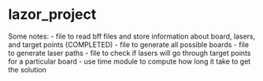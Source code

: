 # lazor_project

Some notes:
    - file to read bff files and store information about board, lasers, and target points (COMPLETED)
    - file to generate all possible boards
    - file to generate laser paths
    - file to check if lasers will go through target points for a particular board
    - use time module to compute how long it take to get the solution

